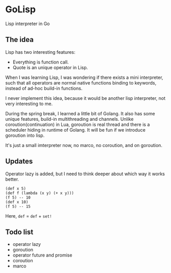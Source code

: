# GoLisp
Lisp interpreter in Go

## The idea

Lisp has two interesting features:
  * Everything is function call.
  * Quote is an unique operator in Lisp.

When I was learning Lisp, I was wondering if there exists a mini interpreter, such that all operators are normal native functions binding to keywords, instead of ad-hoc build-in functions.

I never implement this idea, because it would be another lisp interpreter, not very interesting to me.

During the spring break, I learned a little bit of Golang. It also has some unique features, build-in multithreading and channels. Unlike coroution(continuation) in Lua, goroution is real thread and there is a scheduler hiding in runtime of Golang. It will be fun if we introduce goroution into lisp.

It's just a small imterpreter now, no marco, no coroution, and on goroution.

## Updates

Operator lazy is added, but I need to think deeper about which way it works better.

```
(def x 5)
(def f (lambda (x y) (+ x y)))
(f 5) -- 10
(def x 10)
(f 5) -- 15
```

Here, ```def``` = ```def``` + ```set!```

## Todo list
  * operator lazy
  * goroution
  * operator future and promise
  * coroution
  * marco
  
